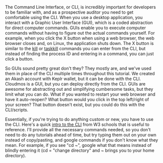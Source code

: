 The Command Line Interface, or CLI, is incredibly important for developers to be familiar with, and as a prospective auditor you need to get comfortable using the CLI. When you use a desktop application, you interact with a Graphic User Interface (GUI), which is a coded abstraction for direct computer commands. GUIs enable you to execute computer commands without having to figure out the actual commands yourself. For example, when you click the X button when using a web browser, the web browser closes and, on Linux, the application shuts down. The X button is similar to the [kill](https://phoenixnap.com/kb/how-to-kill-a-process-in-linux) or [taskkill](https://docs.microsoft.com/en-us/windows-server/administration/windows-commands/taskkill) commands you can enter from the CLI, but instead of finding the process ID and entering in a command, you can just click a button.

So GUIs sound pretty great don't they? They mostly are, and we've used them in place of the CLI multiple times throughout this tutorial. We created an Akash account with Keplr wallet, but it can be done with the CLI. Cloudmos is a GUI, but you can deploy directly from the CLI. GUIs are awesome for abstracting out and simplifying cumbersome tasks, but they limit what you can do. What if you wanted to restart your web browser and have it auto-reopen? What button would you click in the top left/right of your screen? That button doesn't exist, but you could do this with the CLI/scripts.

Essentially, if you're trying to do anything custom or new, you have to use the CLI. Here's a quick [intro to the CLI](https://www.w3schools.com/whatis/whatis_cli.asp) from W3 schools that is useful to reference. I'll provide all the necessary commands needed, so you don't need to do any tutorials ahead of time, but try typing them out on your own instead of copy/pasting, and google commands if you don't know what they mean. For example, if you see "cd ~", google what that means instead of blindly entering it (cd = "change directory" and ~ brings you to your home directory). 
